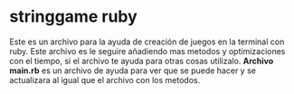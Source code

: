# stringgame ruby
Este es un archivo para la ayuda de creación
de juegos en la terminal con ruby. Este archivo
es le seguire añadiendo mas metodos y optimizaciones
con el tiempo, si el archivo te ayuda para otras cosas
utilizalo.
**Archivo main.rb** es un archivo de ayuda para ver
que se puede hacer y se actualizara al igual que 
el archivo con los metodos.
